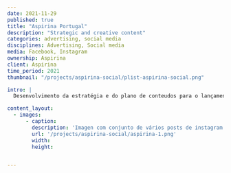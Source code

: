 ```yaml
---
date: 2021-11-29
published: true
title: "Aspirina Portugal"
description: "Strategic and creative content"
categories: advertising, social media
disciplines: Advertising, Social media
media: Facebook, Instagram
ownership: Aspirina
client: Aspirina
time_period: 2021
thumbnail: "/projects/aspirina-social/plist-aspirina-social.png"

intro: |
  Desenvolvimento da estratégia e do plano de conteudos para o lançamento das redes sociais em Portugal. Sendo um produto farmaceutico associado a momentos menos positivos, a estratégia assentou na situação inversa, uma comunicação divertida e visualmente descontraida.

content_layout:
  - images:
      - caption:
        description: 'Imagen com conjunto de vários posts de instagram de aspirina portugal'
        url: '/projects/aspirina-social/aspirina-1.png'
        width:
        height:


---
```


